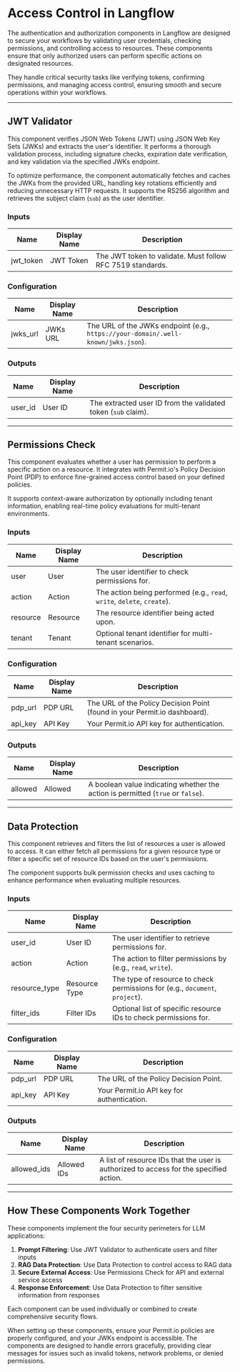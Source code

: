 # Access Control in Langflow

The authentication and authorization components in Langflow are designed to secure your workflows by validating user credentials, checking permissions, and controlling access to resources. These components ensure that only authorized users can perform specific actions on designated resources.

They handle critical security tasks like verifying tokens, confirming permissions, and managing access control, ensuring smooth and secure operations within your workflows.

---

## **JWT Validator**

This component verifies JSON Web Tokens (JWT) using JSON Web Key Sets (JWKs) and extracts the user's identifier. It performs a thorough validation process, including signature checks, expiration date verification, and key validation via the specified JWKs endpoint.

To optimize performance, the component automatically fetches and caches the JWKs from the provided URL, handling key rotations efficiently and reducing unnecessary HTTP requests. It supports the RS256 algorithm and retrieves the subject claim (`sub`) as the user identifier.

### **Inputs**
| Name       | Display Name | Description                                                                 |
|------------|--------------|-----------------------------------------------------------------------------|
| jwt_token  | JWT Token    | The JWT token to validate. Must follow RFC 7519 standards.                  |

### **Configuration**
| Name       | Display Name | Description                                                                 |
|------------|--------------|-----------------------------------------------------------------------------|
| jwks_url   | JWKs URL     | The URL of the JWKs endpoint (e.g., `https://your-domain/.well-known/jwks.json`). |

### **Outputs**
| Name       | Display Name | Description                                                                 |
|------------|--------------|-----------------------------------------------------------------------------|
| user_id    | User ID      | The extracted user ID from the validated token (`sub` claim).               |

---

## **Permissions Check**

This component evaluates whether a user has permission to perform a specific action on a resource. It integrates with Permit.io's Policy Decision Point (PDP) to enforce fine-grained access control based on your defined policies.

It supports context-aware authorization by optionally including tenant information, enabling real-time policy evaluations for multi-tenant environments.

### **Inputs**
| Name       | Display Name | Description                                                                 |
|------------|--------------|-----------------------------------------------------------------------------|
| user       | User         | The user identifier to check permissions for.                              |
| action     | Action       | The action being performed (e.g., `read`, `write`, `delete`, `create`).     |
| resource   | Resource     | The resource identifier being acted upon.                                  |
| tenant     | Tenant       | Optional tenant identifier for multi-tenant scenarios.                     |

### **Configuration**
| Name       | Display Name | Description                                                                 |
|------------|--------------|-----------------------------------------------------------------------------|
| pdp_url    | PDP URL      | The URL of the Policy Decision Point (found in your Permit.io dashboard).   |
| api_key    | API Key      | Your Permit.io API key for authentication.                                  |

### **Outputs**
| Name       | Display Name | Description                                                                 |
|------------|--------------|-----------------------------------------------------------------------------|
| allowed    | Allowed      | A boolean value indicating whether the action is permitted (`true` or `false`). |

---

## **Data Protection**

This component retrieves and filters the list of resources a user is allowed to access. It can either fetch all permissions for a given resource type or filter a specific set of resource IDs based on the user's permissions.

The component supports bulk permission checks and uses caching to enhance performance when evaluating multiple resources.

### **Inputs**
| Name          | Display Name | Description                                                                 |
|---------------|--------------|-----------------------------------------------------------------------------|
| user_id       | User ID      | The user identifier to retrieve permissions for.                           |
| action        | Action       | The action to filter permissions by (e.g., `read`, `write`).                |
| resource_type | Resource Type| The type of resource to check permissions for (e.g., `document`, `project`).|
| filter_ids    | Filter IDs   | Optional list of specific resource IDs to check permissions for.            |

### **Configuration**
| Name       | Display Name | Description                                                                 |
|------------|--------------|-----------------------------------------------------------------------------|
| pdp_url    | PDP URL      | The URL of the Policy Decision Point.                                       |
| api_key    | API Key      | Your Permit.io API key for authentication.                                  |

### **Outputs**
| Name          | Display Name | Description                                                                 |
|---------------|--------------|-----------------------------------------------------------------------------|
| allowed_ids   | Allowed IDs  | A list of resource IDs that the user is authorized to access for the specified action. |

---

## How These Components Work Together

These components implement the four security perimeters for LLM applications:

1. **Prompt Filtering**: Use JWT Validator to authenticate users and filter inputs
2. **RAG Data Protection**: Use Data Protection to control access to RAG data
3. **Secure External Access**: Use Permissions Check for API and external service access
4. **Response Enforcement**: Use Data Protection to filter sensitive information from responses

Each component can be used individually or combined to create comprehensive security flows.

When setting up these components, ensure your Permit.io policies are properly configured, and your JWKs endpoint is accessible. The components are designed to handle errors gracefully, providing clear messages for issues such as invalid tokens, network problems, or denied permissions.
